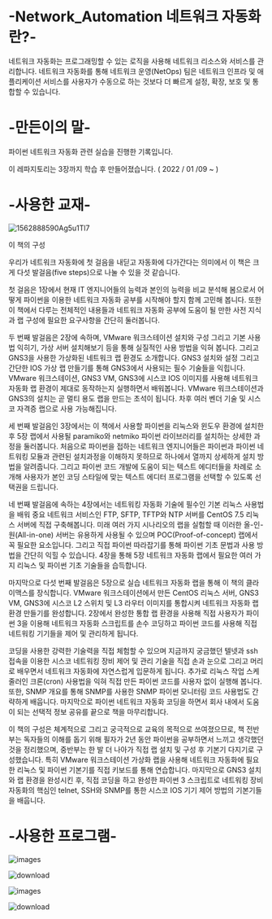 # -Network_Automation 네트워크 자동화란?-

네트워크 자동화는 프로그래밍할 수 있는 로직을 사용해 네트워크 리소스와 서비스를 관리합니다. 
네트워크 자동화를 통해 네트워크 운영(NetOps) 팀은 네트워크 인프라 및 애플리케이션 서비스를 사용자가 수동으로 하는 것보다 더 빠르게 설정, 확장, 보호 및 통합할 수 있습니다.

# -만든이의 말-

파이썬 네트워크 자동화 관련 실습을 진행한 기록입니다.

이 레파지토리는 3장까지 학습 후 만들어졌습니다. ( 2022 / 01 /09 ~ )


# -사용한 교재- 


![1562888590Ag5u1Tl7](https://user-images.githubusercontent.com/43851230/148686705-23680cfa-5884-4ba1-969a-e3ca0548da68.png)

이 책의 구성

우리가 네트워크 자동화에 첫 걸음을 내딛고 자동화에 다가간다는 의미에서 이 책은 크게 다섯 발걸음(five steps)으로 나눌 수 있을 것 같습니다.

첫 걸음은 1장에서 현재 IT 엔지니어들의 능력과 본인의 능력을 비교 분석해 봄으로서 어떻게 파이썬을 이용한 네트워크 자동화 공부를 시작해야 할지 함께 고민해 봅니다. 또한 이 책에서 다루는 전체적인 내용들과 네트워크 자동화 공부에 도움이 될 만한 사전 지식과 랩 구성에 필요한 요구사항을 간단히 둘러봅니다.

두 번째 발걸음은 2장에 속하며, VMware 워크스테이션 설치와 구성 그리고 기본 사용법 익히기, 가상 서버 설치해보기 등을 통해 실질적인 사용 방법을 익혀 봅니다. 그리고 GNS3을 사용한 가상화된 네트워크 랩 환경도 소개합니다. GNS3 설치와 설정 그리고 간단한 IOS 가상 랩 만들기를 통해 GNS3에서 사용되는 필수 기술들을 익힙니다. VMware 워크스테이션, GNS3 VM, GNS3에 시스코 IOS 이미지를 사용해 네트워크 자동화 랩 환경이 제대로 동작하는지 실행하면서 배워봅니다. VMware 워크스테이션과 GNS3의 설치는 곧 멀티 용도 랩을 만드는 초석이 됩니다. 차후 여러 벤더 기술 및 시스코 자격증 랩으로 사용 가능해집니다.

세 번째 발걸음인 3장에서는 이 책에서 사용할 파이썬을 리눅스와 윈도우 환경에 설치한 후 5장 랩에서 사용될 paramiko와 netmiko 파이썬 라이브러리를 설치하는 상세한 과정을 둘러봅니다. 처음으로 파이썬을 접하는 네트워크 엔지니어들은 파이썬과 파이썬 네트워킹 모듈과 관련된 설치과정을 이해하지 못하므로 하나에서 열까지 상세하게 설치 방법을 알려줍니다. 그리고 파이썬 코드 개발에 도움이 되는 텍스트 에디터들을 차례로 소개해 사용자가 본인 코딩 스타일에 맞는 텍스트 에디터 프로그램을 선택할 수 있도록 선택권을 드립니다.

네 번째 발걸음에 속하는 4장에서는 네트워킹 자동화 기술에 필수인 기본 리눅스 사용법을 배워 중요 네트워크 서비스인 FTP, SFTP, TFTP와 NTP 서버를 CentOS 7.5 리눅스 서버에 직접 구축해봅니다. 미래 여러 가지 시나리오의 랩을 실험할 때 이러한 올-인-원(All-in-one) 서버는 유용하게 사용될 수 있으며 POC(Proof-of-concept) 랩에서 꼭 필요한 요소입니다. 그리고 직접 파이썬 따라잡기를 통해 파이썬 기초 문법과 사용 방법을 간단히 익힐 수 있습니다. 4장을 통해 5장 네트워크 자동화 랩에서 필요한 여러 가지 리눅스 및 파이썬 기초 기술들을 습득합니다.

마지막으로 다섯 번째 발걸음은 5장으로 실습 네트워크 자동화 랩을 통해 이 책의 클라이맥스를 장식합니다. VMware 워크스테이션에서 만든 CentOS 리눅스 서버, GNS3 VM, GNS3에 시스코 L2 스위치 및 L3 라우터 이미지를 통합시켜 네트워크 자동화 랩 환경 만들기를 완성합니다. 2장에서 완성한 통합 랩 환경을 사용해 직접 사용자가 파이썬 3을 이용해 네트워크 자동화 스크립트를 손수 코딩하고 파이썬 코드를 사용해 직접 네트워킹 기기들을 제어 및 관리하게 됩니다.

코딩을 사용한 강력한 기술력을 직접 체험할 수 있으며 지금까지 궁금했던 텔넷과 ssh 접속을 이용한 시스코 네트워킹 장비 제어 및 관리 기술을 직접 손과 눈으로 그리고 머리로 배우면서 네트워크 자동화에 자연스럽게 입문하게 됩니다. 추가로 리눅스 작업 스케줄러인 크론(cron) 사용법을 익혀 직접 만든 파이썬 코드를 사용자 없이 실행해 봅니다. 또한, SNMP 개요를 통해 SNMP를 사용한 SNMP 파이썬 모니터링 코드 사용법도 간략하게 배웁니다. 마지막으로 파이썬 네트워크 자동화 코딩을 하면서 회사 내에서 도움이 되는 선택적 정보 공유를 끝으로 책을 마무리합니다.

이 책의 구성은 체계적으로 그리고 궁극적으로 교육의 목적으로 쓰여졌으므로, 책 전반부는 독자들의 이해를 돕기 위해 필자가 2년 동안 파이썬을 공부하면서 느끼고 생각했던 것을 정리했으며, 중반부는 한 발 더 나아가 직접 랩 설치 및 구성 후 기본기 다지기로 구성했습니다. 특히 VMware 워크스테이션 가상화 랩을 사용해 네트워크 자동화에 필요한 리눅스 및 파이썬 기본기를 직접 키보드를 통해 연습합니다. 마지막으로 GNS3 설치와 랩 환경을 완성시킨 후, 직접 코딩을 하고 완성한 파이썬 3 스크립트로 네트워킹 장비 자동화의 핵심인 telnet, SSH와 SNMP를 통한 시스코 IOS 기기 제어 방법의 기본기들을 배웁니다.

# -사용한 프로그램- 

![images](https://user-images.githubusercontent.com/43851230/148686784-ff48158b-5798-4339-ad54-800ff0563544.jpg)

![download](https://user-images.githubusercontent.com/43851230/148686791-22cb8e52-413b-4337-95f8-385cc9567933.jpg)

![images](https://user-images.githubusercontent.com/43851230/148686865-17a7da7a-1539-4e08-a8cc-6443743ab597.jpg)

![download](https://user-images.githubusercontent.com/43851230/148686813-89e2790c-ea48-4cc0-a7ce-d5770d6ccfd5.png)




